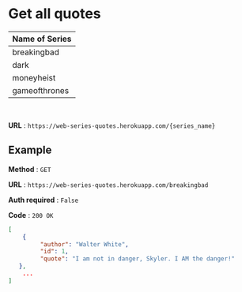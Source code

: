 # Get all quotes

| **Name of Series** |
| ------------------ |
| breakingbad        |
| dark               |
| moneyheist         |
| gameofthrones      |

</br>

**URL** : `https://web-series-quotes.herokuapp.com/{series_name}`

## Example
  
**Method** : `GET`

**URL** : ```https://web-series-quotes.herokuapp.com/breakingbad```

**Auth required** : `False`

**Code** : `200 OK`

```json
[
    {
         "author": "Walter White",
         "id": 1,
         "quote": "I am not in danger, Skyler. I AM the danger!"
   },
    ...
]
```
